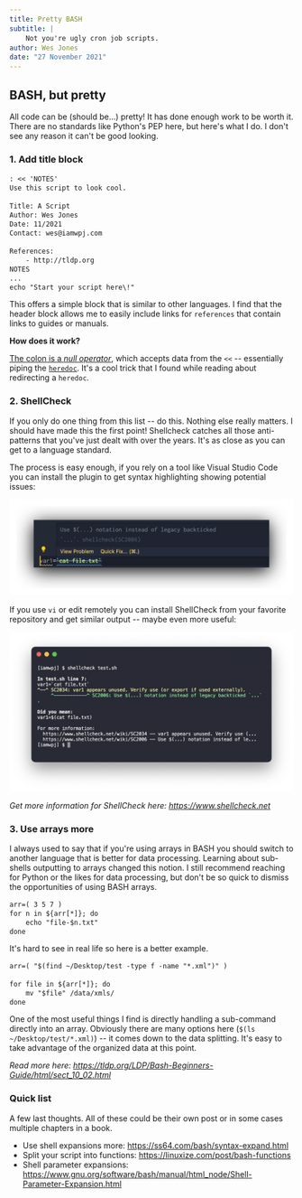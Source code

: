 ```yaml
---
title: Pretty BASH
subtitle: |
    Not you're ugly cron job scripts.
author: Wes Jones
date: "27 November 2021"
---
```


## BASH, but pretty

All code can be (should be...) pretty! It has done enough work to be worth it. There are no standards like Python's PEP here, but here's what I do. I don't see any reason it can't be good looking.

### 1. Add title block

```(bash)
: << 'NOTES'
Use this script to look cool.

Title: A Script
Author: Wes Jones
Date: 11/2021
Contact: wes@iamwpj.com

References:
    - http://tldp.org
NOTES
...
echo "Start your script here\!"
```

This offers a simple block that is similar to other languages. I find that the header block allows me to easily include links for `references` that contain links to guides or manuals.

**How does it work?**

[The colon is a *null operator*](https://tldp.org/LDP/abs/html/special-chars.html), which accepts data from the `<<` -- essentially piping the [`heredoc`](https://tldp.org/LDP/abs/html/here-docs.html). It's a cool trick that I found while reading about redirecting a `heredoc`.

### 2. ShellCheck

If you only do one thing from this list -- do this. Nothing else really matters. I should have made this the first point! Shellcheck catches all those anti-patterns that you've just dealt with over the years. It's as close as you can get to a language standard.

The process is easy enough, if you rely on a tool like Visual Studio Code you can install the plugin to get syntax highlighting showing potential issues:

![Example of ShellCheck integration in Visual Studio Code.](_media/bash1.png)

If you use `vi` or edit remotely you can install ShellCheck from your favorite repository and get similar output -- maybe even more useful:

![Example of ShellCheck output in terminal.](_media/bash2.png)

*Get more information for ShellCheck here: <https://www.shellcheck.net>*

### 3. Use arrays more

I always used to say that if you're using arrays in BASH you should switch to another language that is better for data processing. Learning about sub-shells outputting to arrays changed this notion. I still recommend reaching for Python or the likes for data processing, but don't be so quick to dismiss the opportunities of using BASH arrays.

```(bash)
arr=( 3 5 7 )
for n in ${arr[*]}; do
    echo "file-$n.txt"
done
```

It's hard to see in real life so here is a better example.

```(bash)
arr=( "$(find ~/Desktop/test -type f -name "*.xml")" )

for file in ${arr[*]}; do
    mv "$file" /data/xmls/
done
```

One of the most useful things I find is directly handling a sub-command directly into an array. Obviously there are many options here (`$(ls ~/Desktop/test/*.xml)`) -- it comes down to the data splitting. It's easy to take advantage of the organized data at this point.

*Read more here: <https://tldp.org/LDP/Bash-Beginners-Guide/html/sect_10_02.html>*

### Quick list

A few last thoughts. All of these could be their own post or in some cases multiple chapters in a book.

* Use shell expansions more: <https://ss64.com/bash/syntax-expand.html>
* Split your script into functions: <https://linuxize.com/post/bash-functions>
* Shell parameter expansions: <https://www.gnu.org/software/bash/manual/html_node/Shell-Parameter-Expansion.html>
